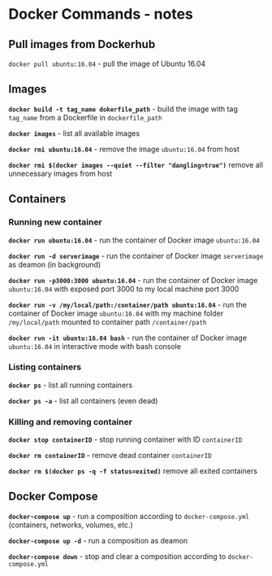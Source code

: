 # Docker Commands - notes
## Pull images from Dockerhub
`docker pull ubuntu:16.04` - pull the image of Ubuntu 16.04 

## Images
**`docker build -t tag_name dokerfile_path`** - build the image with tag `tag_name` from a Dockerfile in `dockerfile_path`

**`docker images`** - list all available images

**`docker rmi ubuntu:16.04`** - remove the image `ubuntu:16.04` from host

**`docker rmi $(docker images --quiet --filter "dangling=true")`** remove all unnecessary images from host

## Containers
### Running new container
**`docker run ubuntu:16.04`** - run the container of Docker image `ubuntu:16.04`

**`docker run -d serverimage`** - run the container of Docker image `serverimage` as deamon (in background)

**`docker run -p3000:3000 ubuntu:16.04`** - run the container of Docker image `ubuntu:16.04` with exposed port 3000 to my local machine port 3000

**`docker run -v /my/local/path:/container/path ubuntu:16.04`** - run the container of Docker image `ubuntu:16.04` with my machine folder `/my/local/path` mounted to container path `/container/path`

**`docker run -it ubuntu:16.04 bash`** - run the container of Docker image `ubuntu:16.04` in interactive mode with bash console

### Listing containers
**`docker ps`** - list all running containers

**`docker ps -a`** - list all containers (even dead)

### Killing and removing container
**`docker stop containerID`** - stop running container with ID `containerID`

**`docker rm containerID`** - remove dead container `containerID`

**`docker rm $(docker ps -q -f status=exited)`** remove all exited containers

## Docker Compose
**`docker-compose up`** - run a composition according to `docker-compose.yml` (containers, networks, volumes, etc.)

**`docker-compose up -d`** - run a composition as deamon

**`docker-compose down`** - stop and clear a composition according to `docker-compose.yml`